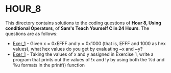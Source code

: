 # HOUR_8
This directory contains solutions to the coding questions of **Hour 8, Using conditional Operators**, of **Sam's Teach Yourself C in 24 Hours**. The questions are as follows:

- [Exer_1](hr8ex1.c) - Given x = 0xEFFF and y = 0x1000 (that is, EFFF and 1000 as hex values), what
hex values do you get by evaluating ~x and ~y?
- [Exer_1](hr8ex2.c) - Taking the values of x and y assigned in Exercise 1, write a program that prints out the values of !x and !y by using both the %d and %u formats in the printf() function